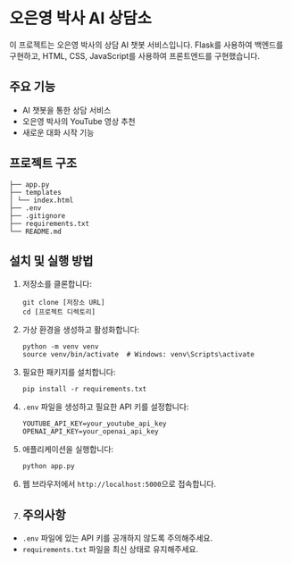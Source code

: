 # 오은영 박사 AI 상담소
이 프로젝트는 오은영 박사의 상담 AI 챗봇 서비스입니다. Flask를 사용하여 백엔드를 구현하고, HTML, CSS, JavaScript를 사용하여 프론트엔드를 구현했습니다.

## 주요 기능
- AI 챗봇을 통한 상담 서비스
- 오은영 박사의 YouTube 영상 추천
- 새로운 대화 시작 기능

## 프로젝트 구조
```
├── app.py
├── templates
│ └── index.html
├── .env
├── .gitignore
├── requirements.txt
└── README.md
 ```

## 설치 및 실행 방법
1. 저장소를 클론합니다:
   ```
   git clone [저장소 URL]
   cd [프로젝트 디렉토리]
   ```
   
2. 가상 환경을 생성하고 활성화합니다:
   ```
   python -m venv venv
   source venv/bin/activate  # Windows: venv\Scripts\activate
   ```

3. 필요한 패키지를 설치합니다:
   ```
   pip install -r requirements.txt
   ```

4. `.env` 파일을 생성하고 필요한 API 키를 설정합니다:
   ```
   YOUTUBE_API_KEY=your_youtube_api_key
   OPENAI_API_KEY=your_openai_api_key
   ```

5. 애플리케이션을 실행합니다:
   ```
   python app.py
   ```

6. 웹 브라우저에서 `http://localhost:5000`으로 접속합니다.

7. ## 주의사항

- `.env` 파일에 있는 API 키를 공개하지 않도록 주의해주세요.
- `requirements.txt` 파일을 최신 상태로 유지해주세요.



